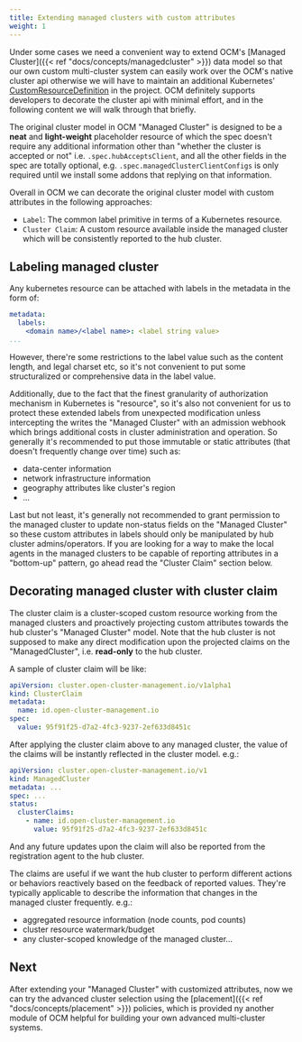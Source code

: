 ```yaml
---
title: Extending managed clusters with custom attributes
weight: 1
---
```


Under some cases we need a convenient way to extend OCM's [Managed Cluster]({{< ref "docs/concepts/managedcluster" >}})
data model so that our own custom multi-cluster system can easily work over the
OCM's native cluster api otherwise we will have to maintain an additional
Kubernetes' [CustomResourceDefinition](https://kubernetes.io/docs/tasks/extend-kubernetes/custom-resources/custom-resource-definitions/)
in the project. OCM definitely supports developers to decorate the cluster api
with minimal effort, and in the following content we will walk through that
briefly.

The original cluster model in OCM "Managed Cluster" is designed to be a
__neat__ and  __light-weight__ placeholder resource of which the spec doesn't
require any additional information other than "whether the cluster is
accepted or not" i.e. `.spec.hubAcceptsClient`, and all the other fields
in the spec are totally optional, e.g. `.spec.managedClusterClientConfigs`
is only required until we install some addons that replying on that
information.

Overall in OCM we can decorate the original cluster model with custom
attributes in the following approaches:

- `Label`: The common label primitive in terms of a Kubernetes resource.
- `Cluster Claim`: A custom resource available inside the managed cluster
  which will be consistently reported to the hub cluster.


## Labeling managed cluster

Any kubernetes resource can be attached with labels in the metadata in the
form of:

```yaml
metadata:
  labels:
    <domain name>/<label name>: <label string value>
...
```

However, there're some restrictions to the label value such as the content
length, and legal charset etc, so it's not convenient to put some structuralized
or comprehensive data in the label value.

Additionally, due to the fact that the finest granularity of authorization
mechanism in Kubernetes is "resource", so it's also not convenient for us
to protect these extended labels from unexpected modification unless
intercepting the writes the "Managed Cluster" with an admission webhook which
brings additional costs in cluster administration and operation. So generally
it's recommended to put those immutable or static attributes (that doesn't
frequently change over time) such as:

- data-center information
- network infrastructure information
- geography attributes like cluster's region
- ...

Last but not least, it's generally not recommended to grant permission to the
managed cluster to update non-status fields on the "Managed Cluster" so these
custom attributes in labels should only be manipulated by hub cluster
admins/operators. If you are looking for a way to make the local agents in the
managed clusters to be capable of reporting attributes in a "bottom-up"
pattern, go ahead read the "Cluster Claim" section below.

## Decorating managed cluster with cluster claim

The cluster claim is a cluster-scoped custom resource working from the managed
clusters and proactively projecting custom attributes towards the hub cluster's
"Managed Cluster" model. Note that the hub cluster is not supposed to make
any direct modification upon the projected claims on the "ManagedCluster", i.e.
__read-only__ to the hub cluster.

A sample of cluster claim will be like:

```yaml
apiVersion: cluster.open-cluster-management.io/v1alpha1
kind: ClusterClaim
metadata:
  name: id.open-cluster-management.io
spec:
  value: 95f91f25-d7a2-4fc3-9237-2ef633d8451c
```

After applying the cluster claim above to any managed cluster, the value of
the claims will be instantly reflected in the cluster model. e.g.:

```yaml
apiVersion: cluster.open-cluster-management.io/v1
kind: ManagedCluster
metadata: ...
spec: ...
status:
  clusterClaims:
    - name: id.open-cluster-management.io
      value: 95f91f25-d7a2-4fc3-9237-2ef633d8451c
```

And any future updates upon the claim will also be reported from the
registration agent to the hub cluster.

The claims are useful if we want the hub cluster to perform different actions
or behaviors reactively based on the feedback of reported values. They're
typically applicable to describe the information that changes in the managed
cluster frequently. e.g.:

- aggregated resource information (node counts, pod counts)
- cluster resource watermark/budget
- any cluster-scoped knowledge of the managed cluster...


## Next

After extending your "Managed Cluster" with customized attributes, now we can
try the advanced cluster selection using the [placement]({{< ref "docs/concepts/placement" >}})
policies, which is provided ny another module of OCM helpful for building your
own advanced multi-cluster systems.
